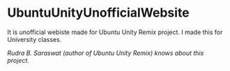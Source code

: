 # UbuntuUnityUnofficialWebsite
It is unofficial webiste made for Ubuntu Unity Remix project. I made this for University classes. 

*Rudra B. Saraswat (author of Ubuntu Unity Remix) knows about this project.*
